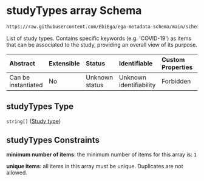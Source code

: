 # studyTypes array Schema

```txt
https://raw.githubusercontent.com/EbiEga/ega-metadata-schema/main/schemas/EGA.study.json#/properties/studyTypes
```

List of study types. Contains specific keywords (e.g. 'COVID-19') as items that can be associated to the study, providing an overall view of its purpose.

| Abstract            | Extensible | Status         | Identifiable            | Custom Properties | Additional Properties | Access Restrictions | Defined In                                                                 |
| :------------------ | :--------- | :------------- | :---------------------- | :---------------- | :-------------------- | :------------------ | :------------------------------------------------------------------------- |
| Can be instantiated | No         | Unknown status | Unknown identifiability | Forbidden         | Forbidden             | none                | [EGA.study.json\*](../../../schemas/EGA.study.json "open original schema") |

## studyTypes Type

`string[]` ([Study type](ega-11-properties-studytypes-array-study-type.md))

## studyTypes Constraints

**minimum number of items**: the minimum number of items for this array is: `1`

**unique items**: all items in this array must be unique. Duplicates are not allowed.
